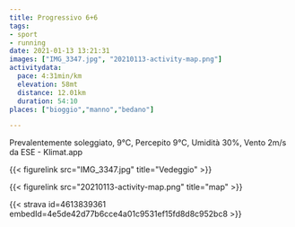 ```yaml
---
title: Progressivo 6+6 
tags:
- sport
- running
date: 2021-01-13 13:21:31
images: ["IMG_3347.jpg", "20210113-activity-map.png"]
activitydata:
  pace: 4:31min/km
  elevation: 58mt
  distance: 12.01km
  duration: 54:10
places: ["bioggio","manno","bedano"]

---
```


Prevalentemente soleggiato, 9°C, Percepito 9°C, Umidità 30%, Vento 2m/s da ESE - Klimat.app

<!--more-->

{{< figurelink src="IMG_3347.jpg" title="Vedeggio" >}}

{{< figurelink src="20210113-activity-map.png" title="map" >}}


{{< strava id=4613839361 embedId=4e5de42d77b6cce4a01c9531ef15fd8d8c952bc8 >}}
